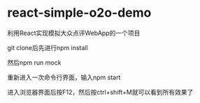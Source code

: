 # react-simple-o2o-demo

利用React实现模拟大众点评WebApp的一个项目

git clone后先进行npm install

然后npm run mock

重新进入一次命令行界面，输入npm start

进入浏览器界面后按F12，然后按ctrl+shift+M就可以看到所有效果了

